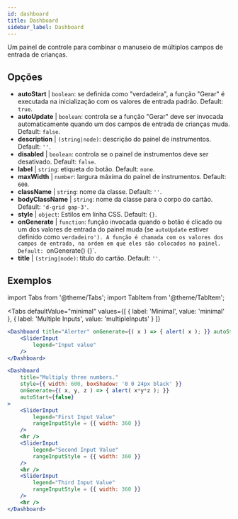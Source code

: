 ```yaml
--- 
id: dashboard 
title: Dashboard
sidebar_label: Dashboard 
---
```


Um painel de controle para combinar o manuseio de múltiplos campos de entrada de crianças.

## Opções

* __autoStart__ | `boolean`: se definida como "verdadeira", a função "Gerar" é executada na inicialização com os valores de entrada padrão. Default: `true`.
* __autoUpdate__ | `boolean`: controla se a função "Gerar" deve ser invocada automaticamente quando um dos campos de entrada de crianças muda. Default: `false`.
* __description__ | `(string|node)`: descrição do painel de instrumentos. Default: `''`.
* __disabled__ | `boolean`: controla se o painel de instrumentos deve ser desativado. Default: `false`.
* __label__ | `string`: etiqueta do botão. Default: `none`.
* __maxWidth__ | `number`: largura máxima do painel de instrumentos. Default: `600`.
* __className__ | `string`: nome da classe. Default: `''`.
* __bodyClassName__ | `string`: nome da classe para o corpo do cartão. Default: `'d-grid gap-3'`.
* __style__ | `object`: Estilos em linha CSS. Default: `{}`.
* __onGenerate__ | `function`: função invocada quando o botão é clicado ou um dos valores de entrada do painel muda (se `autoUpdate` estiver definido como `verdadeiro'). A função é chamada com os valores dos campos de entrada, na ordem em que eles são colocados no painel. Default: `onGenerate() {}`.
* __title__ | `(string|node)`: título do cartão. Default: `''`.


## Exemplos

import Tabs from '@theme/Tabs';
import TabItem from '@theme/TabItem';

<Tabs
    defaultValue="minimal"
    values={[
        { label: 'Minimal', value: 'minimal' },
        { label: 'Multiple Inputs', value: 'multipleInputs' }
    ]}
>

<TabItem value="minimal"> 

```jsx live
<Dashboard title="Alerter" onGenerate={( x ) => { alert( x ); }} autoStart={false} >
    <SliderInput
        legend="Input value"
    />
</Dashboard>
```

</TabItem>

<TabItem value="multipleInputs" > 

```jsx live
<Dashboard 
    title="Multiply three numbers."
    style={{ width: 600, boxShadow: '0 0 24px black' }}
    onGenerate={( x, y, z ) => { alert( x*y*z ); }} 
    autoStart={false} 
>
    <SliderInput
        legend="First Input Value"
        rangeInputStyle = {{ width: 360 }}
    />
    <hr />
    <SliderInput
        legend="Second Input Value"
        rangeInputStyle = {{ width: 360 }}
    />
    <hr />
    <SliderInput
        legend="Third Input Value"
        rangeInputStyle = {{ width: 360 }}
    />
    <hr />
</Dashboard>
```

</TabItem>

</Tabs>
